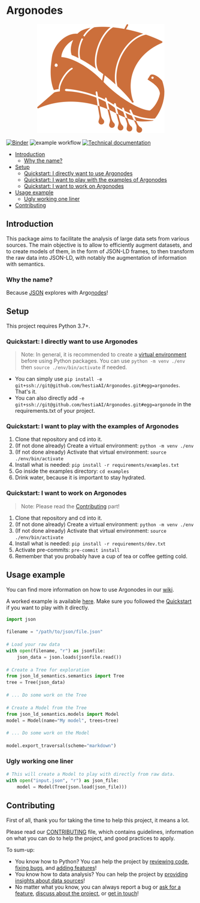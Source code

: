 # Argonodes

<p align="center"><img src="./img/logo/argonodes-logo-color.png"/></p>

[![Binder](https://mybinder.org/badge_logo.svg)](https://mybinder.org/v2/gh/hestiaAI/Argonodes/HEAD?labpath=examples%2Fnotebook%2FExample.ipynb) ![example workflow](https://github.com/hestiaAI/Argonodes/actions/workflows/python-package.yml/badge.svg) [![Technical documentation](https://github.com/hestiaAI/Argonodes/actions/workflows/gh-pages.yml/badge.svg)](https://github.com/hestiaAI/Argonodes/actions/workflows/gh-pages.yml)

* [Introduction](#introduction)
  + [Why the name?](#why-the-name-)
* [Setup](#setup)
  + [Quickstart: I directly want to use Argonodes](#quickstart--i-directly-want-to-use-argonodes)
  + [Quickstart: I want to play with the examples of Argonodes](#quickstart--i-want-to-play-with-the-examples-of-argonodes)
  + [Quickstart: I want to work on Argonodes](#quickstart--i-want-to-work-on-argonodes)
* [Usage example](#usage-example)
  + [Ugly working one liner](#ugly-working-one-liner)
* [Contributing](#contributing)

## Introduction

This package aims to facilitate the analysis of large data sets from various sources. The main objective is to allow to efficiently augment datasets, and to create models of them, in the form of JSON-LD frames, to then transform the raw data into JSON-LD, with notably the augmentation of information with semantics.

### Why the name?

Because [JSON](https://en.wikipedia.org/wiki/Jason) explores with Argo[nodes](https://en.wikipedia.org/wiki/Node_(computer_science))!

## Setup

This project requires Python 3.7+.

### Quickstart: I directly want to use Argonodes

> Note: In general, it is recommended to create a [virtual environment](https://docs.python.org/3/tutorial/venv.html) before using Python packages. You can use `python -m venv ./env` then `source ./env/bin/activate` if needed.

- You can simply use `pip install -e git+ssh://git@github.com/hestiaAI/Argonodes.git#egg=argonodes`. That's it.
- You can also directly add `-e git+ssh://git@github.com/hestiaAI/Argonodes.git#egg=argonode` in the requirements.txt of your project.

### Quickstart: I want to play with the examples of Argonodes

1. Clone that repository and cd into it.
2. (If not done already) Create a virtual environment: `python -m venv ./env`
3. (If not done already) Activate that virtual environment: `source ./env/bin/activate`
4. Install what is needed: `pip install -r requirements/examples.txt`
5. Go inside the examples directory: `cd examples`
6. Drink water, because it is important to stay hydrated.

### Quickstart: I want to work on Argonodes

> Note: Please read the [Contributing](#contributing) part!

1. Clone that repository and cd into it.
2. (If not done already) Create a virtual environment: `python -m venv ./env`
3. (If not done already) Activate that virtual environment: `source ./env/bin/activate`
4. Install what is needed: `pip install -r requirements/dev.txt`
5. Activate pre-commits: `pre-commit install`
6. Remember that you probably have a cup of tea or coffee getting cold.

## Usage example

You can find more information on how to use Argonodes in our [wiki](https://github.com/hestiaAI/Argonodes/wiki/General-usage-examples).

A worked example is available [here](./examples/notebook/Example.ipynb). Make sure you followed the [Quickstart](#quickstart--i-want-to-play-with-the-examples-of-argonodes) if you want to play with it directly.

```python
import json

filename = "/path/to/json/file.json"

# Load your raw data
with open(filename, "r") as jsonfile:
    json_data = json.loads(jsonfile.read())

# Create a Tree for exploration
from json_ld_semantics.semantics import Tree
tree = Tree(json_data)

# ... Do some work on the Tree

# Create a Model from the Tree
from json_ld_semantics.models import Model
model = Model(name="My model", trees=tree)

# ... Do some work on the Model

model.export_traversal(scheme="markdown")
```

### Ugly working one liner

```python
# This will create a Model to play with directly from raw data.
with open("input.json", "r") as json_file:
    model = Model(Tree(json.load(json_file)))
```

## Contributing

First of all, thank you for taking the time to help this project, it means a lot.

Please read our [CONTRIBUTING](CONTRIBUTING.md) file, which contains guidelines, information on what you can do to help the project, and good practices to apply.

To sum-up:
* You know how to Python? You can help the project by [reviewing code](https://github.com/hestiaAI/Argonodes/pulls), [fixing bugs](https://github.com/hestiaAI/Argonodes/issues), and [adding features](https://github.com/hestiaAI/Argonodes/issues)!
* You know how to data analysis? You can help the project by [providing insights about data sources](https://github.com/hestiaAI/Argonodes/wiki)!
* No matter what you know, you can always report a bug or [ask for a feature](https://github.com/hestiaAI/Argonodes/issues), [discuss about the project](https://github.com/hestiaAI/Argonodes/discussions), or [get in touch](https://hestia.ai/en/#contact)!
